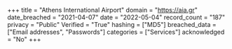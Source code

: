 +++
title = "Athens International Airport"
domain = "https://aia.gr"
date_breached = "2021-04-07"
date = "2022-05-04"
record_count = "187"
privacy = "Public"
Verified = "True"
hashing = ["MD5"]
breached_data = ["Email addresses", "Passwords"]
categories = ["Services"]
acknowledged = "No"
+++

